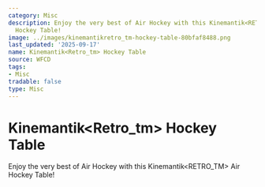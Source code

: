 ```yaml
---
category: Misc
description: Enjoy the very best of Air Hockey with this Kinemantik<RETRO_TM> Air
  Hockey Table!
image: ../images/kinemantikretro_tm-hockey-table-80bfaf8488.png
last_updated: '2025-09-17'
name: Kinemantik<Retro_tm> Hockey Table
source: WFCD
tags:
- Misc
tradable: false
type: Misc
---
```


# Kinemantik<Retro_tm> Hockey Table

Enjoy the very best of Air Hockey with this Kinemantik<RETRO_TM> Air Hockey Table!

